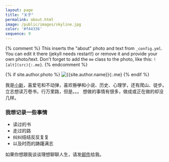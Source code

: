 ```yaml
---
layout: page
title: "关于"
permalink: about.html
image: /public/images/skyline.jpg
color: '#f44336'
sequence: 9
---
```



{% comment %}
  This inserts the "about" photo and text from `_config.yml`.
  You can edit it there (jekyll needs restart!) or remove it and provide your own photo/text.
  Don't forget to add the `me` class to the photo, like this: `![alt](src){:.me}`.
{% endcomment %}

{% if site.author.photo %}
  ![{{site.author.name}}]({{site.author.photo}}){:.me}
{% endif %}


我是<u>小新</u>，喜爱宅和不动弹，喜欢<del>哲学</del>和小说、历史、心理学，还有爬山、徒步。立志想读万卷书，行万里路，但是。。。
想做的事情有很多，做成或正在做的却没几样。


### 我想记录一些事情
- 读过的书
- 走过的路
- 纠纠结结反反复复
- 以及时而的踌躇满志



如果你想跟我谈谈理想聊聊人生，请发[邮件](mailto:runa.rayna@gmial.com)给我。


